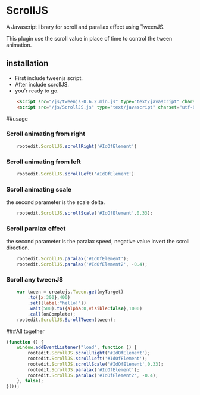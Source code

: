 # ScrollJS
A Javascript library for scroll and parallax effect using  TweenJS.

This plugin use the scroll value in place of time to control the tween animation.

## installation

* First include tweenjs script.
* After include scrollJS.
* you'r ready to go.

```html
	<script src="/js/tweenjs-0.6.2.min.js" type="text/javascript" charset="utf-8"></script>
	<script src="/js/ScrollJS.js" type="text/javascript" charset="utf-8"></script>
```
##usage

### Scroll animating from right
```javascript
	rootedit.ScrollJS.scrollRight('#IdOfElement')
```

### Scroll animating from left
```javascript
	rootedit.ScrollJS.scrollLeft('#IdOfElement')
```

### Scroll animating scale
the second parameter is the scale delta.
```javascript
	rootedit.ScrollJS.scrollScale('#IdOfElement',0.33);
```

### Scroll paralax effect
the second parameter is the paralax speed, negative value invert the scroll direction.
```javascript         
	rootedit.ScrollJS.paralax('#IdOfElement');
	rootedit.ScrollJS.paralax('#IdOfElement2', -0.4);
```
### Scroll any tweenJS

```javascript         
	var tween = createjs.Tween.get(myTarget)
		.to({x:300},400)
		.set({label:"hello!"})
		.wait(500).to({alpha:0,visible:false},1000)
		.call(onComplete);
	rootedit.ScrollJS.ScrollTween(tween);
```

###All together

```javascript         
(function () {
	window.addEventListener("load", function () {
		rootedit.ScrollJS.scrollRight('#IdOfElement');
		rootedit.ScrollJS.scrollLeft('#IdOfElement');
		rootedit.ScrollJS.scrollScale('#IdOfElement',0.33);
		rootedit.ScrollJS.paralax('#IdOfElement');
		rootedit.ScrollJS.paralax('#IdOfElement2', -0.4);
    }, false);
}());
```
